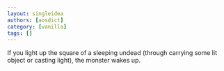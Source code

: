 ```yaml
---
layout: singleidea
authors: [aosdict]
category: [vanilla]
tags: []
---
```

If you light up the square of a sleeping undead (through carrying some lit object or casting light), the monster wakes up.
